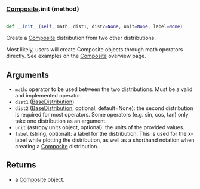 ### [Composite](Composite.md).__init__ (method)


```py

def __init__(self, math, dist1, dist2=None, unit=None, label=None)

```



Create a [Composite](Composite.md) distribution from two other distributions.

Most likely, users will create Composite objects through math operators
directly.  See examples on the [Composite](Composite.md) overview page.

Arguments
----------
* `math`: operator to be used between the two distributions.  Must
    be a valid and implemented operator.
* `dist1` ([BaseDistribution](BaseDistribution.md))
* `dist2` ([BaseDistribution](BaseDistribution.md), optional, default=None): the second
    distribution is required for most operators.  Some operators
    (e.g. sin, cos, tan) only take one distribution as an argument.
* `unit` (astropy.units object, optional): the units of the provided values.
* `label` (string, optional): a label for the distribution.  This is used
    for the x-label while plotting the distribution, as well as a shorthand
    notation when creating a [Composite](Composite.md) distribution.

Returns
---------
* a [Composite](Composite.md) object.

